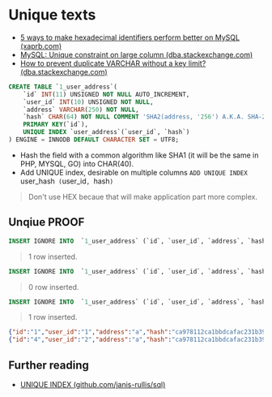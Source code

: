 # Unique texts

* [5 ways to make hexadecimal identifiers perform better on MySQL (xaprb.com)](https://www.xaprb.com/blog/2009/02/12/5-ways-to-make-hexadecimal-identifiers-perform-better-on-mysql/)
* [MySQL: Unique constraint on large column (dba.stackexchange.com)](https://dba.stackexchange.com/a/27191)
* [How to prevent duplicate VARCHAR without a key limit? (dba.stackexchange.com)](https://dba.stackexchange.com/a/157785)

```sql
CREATE TABLE `1_user_address`(
    `id` INT(11) UNSIGNED NOT NULL AUTO_INCREMENT,
    `user_id` INT(10) UNSIGNED NOT NULL,
    `address` VARCHAR(250) NOT NULL,
    `hash` CHAR(64) NOT NULL COMMENT 'SHA2(address, '256') A.K.A. SHA-256. Combined with user_id, provides unique user_id, address combination.',
    PRIMARY KEY(`id`),
    UNIQUE INDEX `user_address`(`user_id`, `hash`)
) ENGINE = INNODB DEFAULT CHARACTER SET = UTF8;
```

* Hash the field with a common algorithm like SHA1 (it will be the same in PHP, MYSQL, GO) into CHAR(40).
* Add UNIQUE index, desirable on multiple columns `ADD UNIQUE INDEX `user_hash` (`user_id`, `hash`)`
> Don't use HEX becaue that will make application part more complex.

## Unqiue PROOF

```sql
INSERT IGNORE INTO  `1_user_address` (`id`, `user_id`, `address`, `hash`) VALUES (NULL, '1', 'a', SHA2('a', '256'));
```
> 1 row inserted.

```sql
INSERT IGNORE INTO  `1_user_address` (`id`, `user_id`, `address`, `hash`) VALUES (NULL, '1', 'a', SHA2('a', '256'));
```
> 0 row inserted.

```sql
INSERT IGNORE INTO  `1_user_address` (`id`, `user_id`, `address`, `hash`) VALUES (NULL, '2', 'a', SHA2('a', '256'));
```
> 1 row inserted.

```json
{"id":"1","user_id":"1","address":"a","hash":"ca978112ca1bbdcafac231b39a23dc4da786eff8147c4e72b9807785afee48bb"},
{"id":"4","user_id":"2","address":"a","hash":"ca978112ca1bbdcafac231b39a23dc4da786eff8147c4e72b9807785afee48bb"}
```

## Further reading

* [UNIQUE INDEX (github.com/janis-rullis/sql)](https://github.com/janis-rullis/sql/blob/master/mysql/Unique-index.md)
